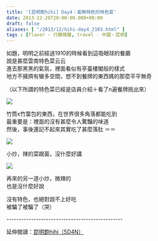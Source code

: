 ```yaml
---
title: '[昆明飽hihi] Day4：毫無特色的特色菜'
date: 2013-12-26T20:00:00.000+08:00
draft: false
aliases: [ "/2013/12/hihi-day4_2103.html" ]
tags : [flavor - 行膳積腹, travel - 中國・昆明]
---
```


如題，明明之前經過1910的時候看到這吸眼球的餐廳  
說是甚麼雲南特色菜云云  
進去那黑黑的氣氛，裡面看似有亭臺樓閣般的樣式  
地方不擁擠有蠻多空間，想不到餐牌的東西媽的那麼平平無奇  
  
（以下所謂的特色菜已經是店員介紹＋看了n遍餐牌挑出來）  

[![](https://2.bp.blogspot.com/-01zr4doU_LQ/XCiYR5a_MxI/AAAAAAAADYo/HNeu8ZdwKNY3SduzlwJGneIUGgsYqjFQQCLcBGAs/s640/54.jpg)](https://2.bp.blogspot.com/-01zr4doU_LQ/XCiYR5a_MxI/AAAAAAAADYo/HNeu8ZdwKNY3SduzlwJGneIUGgsYqjFQQCLcBGAs/s1600/54.jpg)

竹筒x竹葉包的東西，在世界很多角落都能吃到  
最重要是：裡面的沒有甚麼令人驚豔的味道  
然後，事後還記不起來其實吃了甚麼落肚 ＝＝  

[![](https://4.bp.blogspot.com/-T15UJev8vTY/XCiYXb0CqBI/AAAAAAAADYw/qmJYJd9y0gMSorrc6xE4U11mlg7VMOVWACLcBGAs/s640/55.jpg)](https://4.bp.blogspot.com/-T15UJev8vTY/XCiYXb0CqBI/AAAAAAAADYw/qmJYJd9y0gMSorrc6xE4U11mlg7VMOVWACLcBGAs/s1600/55.jpg)

小炒，辣的菜跟菌，沒什麼好講  

[![](https://4.bp.blogspot.com/-EIZldEwA3g4/XCiYcY-p0cI/AAAAAAAADY0/jukHpPkxCasR5wjqwQaayWRPTnAOSn6rgCLcBGAs/s640/56.jpg)](https://4.bp.blogspot.com/-EIZldEwA3g4/XCiYcY-p0cI/AAAAAAAADY0/jukHpPkxCasR5wjqwQaayWRPTnAOSn6rgCLcBGAs/s1600/56.jpg)

再來的另一道小炒，微辣的  
也是沒什麼好說  
  
沒有特色，也絕對說不上好吃  
被騙了被騙了（哭）  
  
\-----------------------------------------------  
  
延伸閱讀：[昆明飽hihi（5D4N）](http://www.hidie.net/2013/12/hihi5d4n.html)